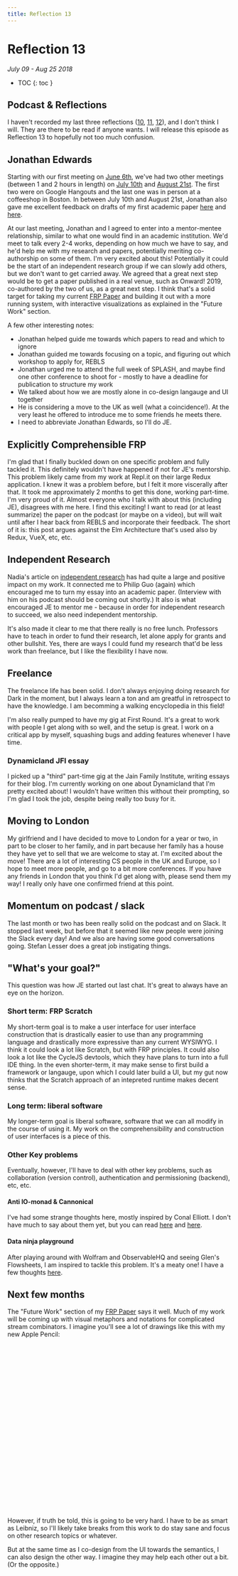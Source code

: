 ```yaml
---
title: Reflection 13
---
```


# Reflection 13

_July 09 - Aug 25 2018_

* TOC
{: toc } 

## Podcast & Reflections

I haven't recorded my last three reflections ([10](./10), [11](./11), [12](./12)), and I don't think I will. They are there to be read if anyone wants. I will release this episode as Reflection 13 to hopefully not too much confusion.

## Jonathan Edwards

Starting with our first meeting on [June 6th](../notes/jonathan-edwards/06-14-18), we've had two other meetings (between 1 and 2 hours in length) on [July 10th](../notes/jonathan-edwards/07-10-18) and [August 21st](../notes/jonathan-edwards/08-21-18). The first two were on Google Hangouts and the last one was in person at a coffeeshop in Boston. In between July 10th and August 21st, Jonathan also gave me excellent feedback on drafts of my first academic paper [here](../log#frp-draft-feedback) and [here](../log#incorporated-jonathan-edwards-feedback-on-frp-draft-2).

At our last meeting, Jonathan and I agreed to enter into a mentor-mentee relationship, similar to what one would find in an academic institution. We'd meet to talk every 2-4 works, depending on how much we have to say, and he'd help me with my research and papers, potentially meriting co-authorship on some of them. I'm very excited about this! Potentially it could be the start of an independent research group if we can slowly add others, but we don't want to get carried away. We agreed that a great next step would be to get a paper published in a real venue, such as Onward! 2019, co-authored by the two of us, as a great next step. I think that's a solid target for taking my current [FRP Paper](../papers/comprehensible-frp) and building it out with a more running system, with interactive visualizations as explained in the "Future Work" section.

A few other interesting notes:

* Jonathan helped guide me towards which papers to read and which to ignore
* Jonathan guided me towards focusing on a topic, and figuring out which workshop to apply for, REBLS
* Jonathan urged me to attend the full week of SPLASH, and maybe find one other conference to shoot for - mostly to have a deadline for publication to structure my work
* We talked about how we are mostly alone in co-design langauge and UI together
* He is considering a move to the UK as well (what a coincidence!). At the very least he offered to introduce me to some friends he meets there.
* I need to abbreviate Jonathan Edwards, so I'll do JE.

## Explicitly Comprehensible FRP

I'm glad that I finally buckled down on one specific problem and fully tackled it. This definitely wouldn't have happened if not for JE's mentorship. This problem likely came from my work at Repl.it on their large Redux application. I knew it was a problem before, but I felt it more viscerally after that. It took me approximately 2 months to get this done, working part-time. I'm very proud of it. Almost everyone who I talk with about this (including JE), disagrees with me here. I find this exciting! I want to read (or at least summarize) the paper on the podcast (or maybe on a video), but will wait until after I hear back from REBLS and incorporate their feedback. The short of it is: this post argues against the Elm Architecture that's used also by Redux, VueX, etc, etc.

## Independent Research 

Nadia's article on [independent research](https://nadiaeghbal.com/independent-research) has had quite a large and positive impact on my work. It connected me to Philip Guo (again) which encouraged me to turn my essay into an academic paper. (Interview with him on his podcast should be coming out shortly.) It also is what encouraged JE to mentor me - because in order for independent research to succeed, we also need independent mentorship.

It's also made it clear to me that there really is no free lunch. Professors have to teach in order to fund their research, let alone apply for grants and other bullshit. Yes, there are ways I could fund my research that'd be less work than freelance, but I like the flexibility I have now.

## Freelance

The freelance life has been solid. I don't always enjoying doing research for Dark in the moment, but I always learn a ton and am greatful in retrospect to have the knowledge. I am becomming a walking encyclopedia in this field!

I'm also really pumped to have my gig at First Round. It's a great to work with people I get along with so well, and the setup is great. I work on a critical app by myself, squashing bugs and adding features whenever I have time.

### Dynamicland JFI essay

I picked up a "third" part-time gig at the Jain Family Institute, writing essays for their blog. I'm currently working on one about Dynamicland that I'm pretty excited about! I wouldn't have written this without their prompting, so I'm glad I took the job, despite being really too busy for it.

## Moving to London

My girlfriend and I have decided to move to London for a year or two, in part to be closer to her family, and in part because her family has a house they have yet to sell that we are welcome to stay at. I'm excited about the move! There are a lot of interesting CS people in the UK and Europe, so I hope to meet more people, and go to a bit more conferences. If you have any friends in London that you think I'd get along with, please send them my way! I really only have one confirmed friend at this point.

## Momentum on podcast / slack

The last month or two has been really solid on the podcast and on Slack. It stopped last week, but before that it seemed like new people were joining the Slack every day! And we also are having some good conversations going. Stefan Lesser does a great job instigating things.

## "What's your goal?"

This question was how JE started out last chat. It's great to always have an eye on the horizon. 

### Short term: FRP Scratch

My short-term goal is to make a user interface for user interface construction that is drastically easier to use than any programming language and drastically more expressive than any current WYSIWYG. I think it could look a lot like Scratch, but with FRP principles. It could also look a lot like the CycleJS devtools, which they have plans to turn into a full IDE thing. In the even shorter-term, it may make sense to first build a framework or langauge, upon which I could later build a UI, but my gut now thinks that the Scratch approach of an intepreted runtime makes decent sense.

### Long term: liberal software

My longer-term goal is liberal software, software that we can all modify in the course of using it. My work on the comprehensibility and construction of user interfaces is a piece of this. 

### Other Key problems

Eventually, however, I'll have to deal with other key problems, such as collaboration (version control), authentication and permissioning (backend), etc, etc.

#### Anti IO-monad & Cannonical

I've had some strange thoughts here, mostly inspired by Conal Elliott. I don't have much to say about them yet, but you can read [here](http://futureofcoding.org/log#my-growing-anti-io-monad-obsession) and [here](http://futureofcoding.org/log#2-anti-io-monad).

#### Data ninja playground

After playing around with Wolfram and ObservableHQ and seeing Glen's Flowsheets, I am inspired to tackle this problem. It's a meaty one! I have a few thoughts [here](http://futureofcoding.org/log#yesterday%E2%80%99s-slice-and-dice-data-ninja-playground).

## Next few months

The "Future Work" section of my [FRP Paper](../papers/comprehensible-frp) says it well. Much of my work will be coming up with visual metaphors and notations for complicated stream combinators. I imagine you'll see a lot of drawings like this with my new Apple Pencil:

<img alt="" src="//i.imgur.com/2zrJ5Pm.png?1" style="max-width: 100%; min-height: 374px;" original-title="">

However, if truth be told, this is going to be very hard. I have to be as smart as Leibniz, so I'll likely take breaks from this work to do stay sane and focus on other research topics or whatever.

But at the same time as I co-design from the UI towards the semantics, I can also design the other way. I imagine they may help each other out a bit. (Or the opposite.)



